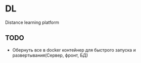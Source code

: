 # DL
Distance learning platform

## TODO
- Обернуть все в docker контейнер для быстрого запуска и развертывания(Сервер, фронт, БД)